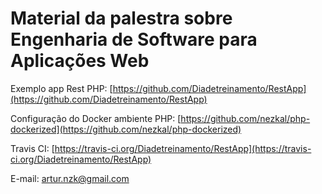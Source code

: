 Material da palestra sobre Engenharia de Software para Aplicações Web
==========

Exemplo app Rest PHP: [https://github.com/Diadetreinamento/RestApp](https://github.com/Diadetreinamento/RestApp)

Configuração do Docker ambiente PHP: [https://github.com/nezkal/php-dockerized](https://github.com/nezkal/php-dockerized)

Travis CI: [https://travis-ci.org/Diadetreinamento/RestApp](https://travis-ci.org/Diadetreinamento/RestApp)


E-mail: artur.nzk@gmail.com